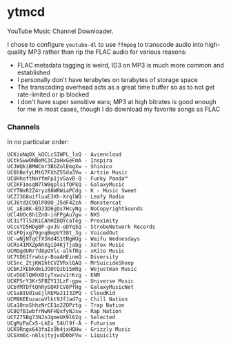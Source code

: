 # ytmcd
YouTube Music Channel Downloader.

I chose to configure `youtube-dl` to use `ffmpeg` to transcode audio into high-quality MP3 rather than rip the FLAC audio for various reasons:

* FLAC metadata tagging is weird, ID3 on MP3 is much more common and established
* I personally don't have terabytes on terabytes of storage space
* The transcoding overhead acts as a great time buffer so as to not get rate-limited or ip blocked 
* I don't have super sensitive ears; MP3 at high bitrates is good enough for me in most cases, though I do download my favorite songs as FLAC

### Channels

In no particular order:

```
UCKioNqOX_kOCLcSIWPL_lxQ - Aviencloud
UCtkSwwONNeMC3C2aHxGeFmA - Inspira
UCJWQkiBMWCmr3BbZolEmgXw - Shinico
UC6hBefyLMtG7FXhZ55da3Vw - Artzie Music
UCUHhoftNnYfmFp1jvSavB-Q - Funky Panda™
UCIKF1msqN7lW9gplsifOPkQ - GalaxyMusic
UCYTNxR2Z4ryz88WRWiaPCdg - K - Music Sweet
UCZ7368uifluuE3Xh-XrqlWQ - Leafy Radio
UCJ6td3C9QlPO9O_J5dF4ZzA - Monstercat
UC_aEa8K-EOJ3D6gOs7HcyNg - NoCopyrightSounds
UCl4UOc8h1ZnO-inFPgAu7gw - NXS
UC3ifTl5zKiCAhHIBQYcaTeg - Proximity
UCcoYD5HDg8P-gvJU-oDYq5Q - StrobeNetwork Records
UCsPOjxg79gnqBmpUY38t_3g - VoicedOut
UC-wNjNTqCfXSKd4S1tNgWUg - Waifu Wednesdays
UCRs41MXZpAhXgiD4KjTjabg - Xefox Music
UCMOgdURr7d8pOVlc-alkfRg - xKito Music
UC7tD6Ifrwbiy-BoaAHEinmQ - Diversity
UC5nc_ZtjKW1htCVZVRxlQAQ - MrSuicideSheep
UCbKJXEbKdmiJO0tQzb1SmRg - Wejustman Music
UCvOGElQWhX8tyTxwzv1rKzg - ENM
UCKP5rY3Kr5FBZY13LzF-gpw - Universe Music
UCbfMTDftQhRySQKFCV8PfHg - GalaxyMusicNet
UCSa8IUd1uEjlREMa21I3ZPQ - CloudKid
UCM9KEEuzacwVlkt9JfJad7g - Chill Nation
UCa10nxShhzNrCE1o2ZOPztg - Trap Nation
UC8QfB1wbfrNwNFHQxfyNJsw - Rap Nation
UCFZ75Bg73NJnJgmeUX9l62g - Selected
UCgMyPaCx5-LkEx_54Ul9f-A - Futurism
UCK9Rngx643faIs9b4jxHQHw - Grizzly Music
UCSXm6c-n6lsjtyjvdD0bFVw - Liquicity
```
